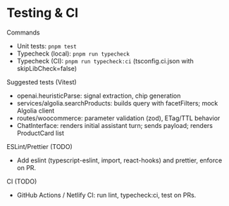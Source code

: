 # Testing & CI

Commands
- Unit tests: `pnpm test`
- Typecheck (local): `pnpm run typecheck`
- Typecheck (CI): `pnpm run typecheck:ci` (tsconfig.ci.json with skipLibCheck=false)

Suggested tests (Vitest)
- openai.heuristicParse: signal extraction, chip generation
- services/algolia.searchProducts: builds query with facetFilters; mock Algolia client
- routes/woocommerce: parameter validation (zod), ETag/TTL behavior
- ChatInterface: renders initial assistant turn; sends payload; renders ProductCard list

ESLint/Prettier (TODO)
- Add eslint (typescript-eslint, import, react-hooks) and prettier, enforce on PR.

CI (TODO)
- GitHub Actions / Netlify CI: run lint, typecheck:ci, test on PRs.
